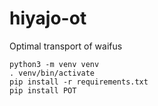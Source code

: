 # hiyajo-ot
Optimal transport of waifus

    python3 -m venv venv
    . venv/bin/activate
    pip install -r requirements.txt
    pip install POT
